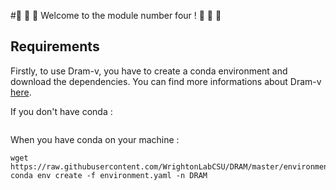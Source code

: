 #🎈 🎈 🎈 Welcome to the module number four ! 🎈 🎈 🎈

## Requirements

Firstly, to use Dram-v, you have to create a conda environment and download the dependencies.
You can find more informations about Dram-v [here](https://github.com/WrightonLabCSU/DRAM).

If you don't have conda :
```

```

When you have conda on your machine :
```
wget https://raw.githubusercontent.com/WrightonLabCSU/DRAM/master/environment.yaml
conda env create -f environment.yaml -n DRAM
```
